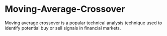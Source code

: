 # Moving-Average-Crossover
Moving average crossover is a popular technical analysis technique used to identify potential buy or sell signals in financial markets.

